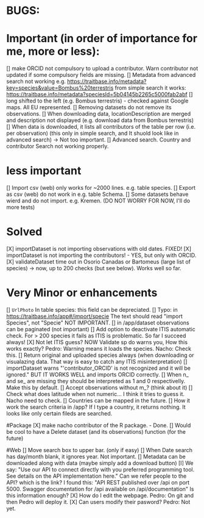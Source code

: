 # BUGS:

# Important (in order of importance for me, more or less):
[] make ORCID not compulsory to upload a contributor. Warn contributor not updated if some compulsory fields are missing.
[] Metadata from advanced search not working e.g. https://traitbase.info/metadata?key=species&value=Bombus%20terrestris 
from simple search it works: https://traitbase.info/metadata?speciesId=5b04145b2265c5000fab2abf
[] long shifted to the left (e.g. Bombus terrestris) - checked against Google maps. All EU represented.
[] Removing datasets do not remove its observations.
[] When downloading data, locationDescription are merged and description not displayed (e.g. download data from Bombus terrestris)
[] When data is downloaded, it lists all contributors of the table per row (i.e. per observation) (this only in simple search, and It shuold look like in advanced search) -> Not too important.
[] Advanced search. Country and contributor Search not working properly.

# less important
[] Import csv (web) only works for ~2000 lines. e.g. table species.
[] Export as csv (web) do not work in e.g. table Schema.
[] Some datasets behave wierd and do not import. e.g. Kremen. (DO NOT WORRY FOR NOW, I'll do more tests)


# Solved
[X] importDataset is not importing observations with old dates. FIXED!
[X] importDataset is not importing the contributors!  - YES, but only with ORCID.
[X] validateDataset time out in Osorio Canadas or Bartomeus (large list of species) -> now, up to 200 checks (but see below). Works well so far.

# Very Minor or enhancements
[] `UrlPhoto` In table species: this field can be depreciated.
[] Typo: in https://traitbase.info/app#/import/specie The text should read "import Species", not "Specie" NOT IMPORTANT.
[] in /app/dataset observations can be paginated (not important)
[] Add option to deactivate ITIS automatic check. For > 200 species it fails as ITIS is problematic. So far I succeed always!
[X] Not let ITIS guess? NOW Validate sp do warns you, How this works exactly? Pedro: Warning means it loads the species. Nacho: Check this.
[] Return original and uploaded species always (when downloading or visualazing data. That way is easy to catch any ITIS misinterpretation)
[] importDataset warns "'contributor_ORCID' is not recognized and it will be ignored." BUT IT WORKS WELL and imports ORCID correctly.
[] When n_ and se_ are missing they should be interpreted as 1 and 0 respectivelly. Make this by default.
[] Accept observations without m_? (think about it)
[] Check what does latitude when not numeric... I think it tries to guess it. Nacho need to check.
[] Countries can be mapped in the future.
[] How it work the search criteria in /app? If I type a country, it returns nothing. It looks like only certain fileds are searched.

#Package
[X] make nacho contributor of the R package. - Done.
[] Would be cool to have a Delete dataset (and its observations) function (for the future)

#Web
[] Move search box to upper bar. (only if easy)
[] When Date search has day/month blank, it ignores year. Not important.
[] Metadata can be downloaded along with data (maybe simply add a download button)
[I] We say: "Use our API to connect directly with you preferred programming tool. See details on the API implementation here." Can we refer people to the API? which is the link? I found this: "API REST published over /api on port 5000. Swagger documentation for /api available on /api/documentation" Is this information enough?
[X] How do I edit the webpage. Pedro: On git and then Pedro will deploy it.
[X] Can users modify their pasword? Pedro: Not yet.
